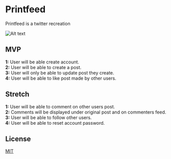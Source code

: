 # Printfeed

Printfeed is a twitter recreation

![Alt text](https://i.imgur.com/gq0Q7M7.png)



## MVP
**1:** User will be able create account.<br>
**2:** User will be able to create a post.<br>
**3:** User will only be able to update post they create.<br>
**4:** User will be able to like post made by other users.

## Stretch
**1:** User will be able to comment on other users post.<br>
**2:** Comments will be displayed under original post and on commenters feed.<br>
**3:** User will be able to follow other users.<br>
**4:** User will be able to reset account password.<br>



## License

[MIT](https://choosealicense.com/licenses/mit/)